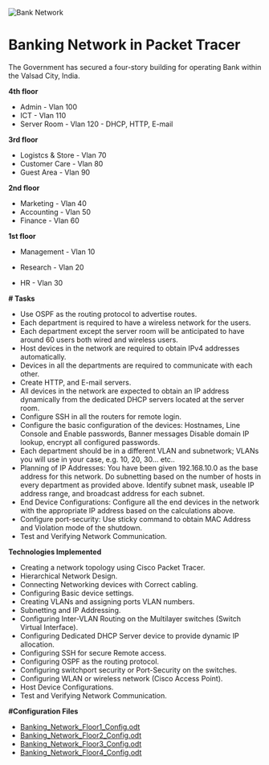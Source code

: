 ![Bank Network](https://user-images.githubusercontent.com/72334419/235219042-f107bffb-61f6-4264-a976-d0abd8c58f84.png)

# Banking Network in Packet Tracer

The Government has secured a four-story building for operating Bank within the Valsad City, India.

<b>4th floor</b>
- Admin - Vlan 100
- ICT - Vlan 110
- Server Room  - Vlan 120 - DHCP, HTTP, E-mail

<b>3rd floor</b>
- Logistcs & Store - Vlan 70
- Customer Care - Vlan 80
- Guest Area - Vlan 90

<b>2nd floor</b>
- Marketing - Vlan 40
- Accounting - Vlan 50
- Finance - Vlan 60

<b>1st floor</b>
- Management - Vlan 10 

- Research - Vlan 20
- HR - Vlan 30

<n><b># Tasks</b></n>
- Use OSPF as the routing protocol to advertise routes.
- Each department is required to have a wireless network for the users.
- Each department except the server room will be anticipated to have around 60 users both wired and wireless users.
- Host devices in the network are required to obtain IPv4 addresses automatically.
- Devices in all the departments are required to communicate with each other.
- Create HTTP, and E-mail servers.
- All devices in the network are expected to obtain an IP address dynamically from the dedicated DHCP servers located at the server room.
- Configure SSH in all the routers for remote login.
- Configure the basic configuration of the devices: Hostnames, Line Console and Enable passwords, Banner messages Disable domain IP lookup, encrypt all configured passwords.
- Each department should be in a different VLAN and subnetwork; VLANs you will use in your case, e.g. 10, 20, 30… etc..
- Planning of IP Addresses: You have been given 192.168.10.0 as the base address for this network. Do subnetting based on the number of hosts in every department as provided above. Identify subnet mask, useable IP address range, and broadcast address for each subnet.
- End Device Configurations: Configure all the end devices in the network with the appropriate IP address based on the calculations above.
- Configure port-security: Use sticky command to obtain MAC Address and Violation mode of the shutdown.
- Test and Verifying Network Communication.

<n><b>Technologies Implemented</n></b>
- Creating a network topology using Cisco Packet Tracer.
- Hierarchical Network Design.
- Connecting Networking devices with Correct cabling.
- Configuring Basic device settings.
- Creating VLANs and assigning ports VLAN numbers.
- Subnetting and IP Addressing.
- Configuring Inter-VLAN Routing on the Multilayer switches (Switch Virtual Interface).
- Configuring Dedicated DHCP Server device to provide dynamic IP allocation.
- Configuring SSH for secure Remote access.
- Configuring OSPF as the routing protocol.
- Configuring switchport security or Port-Security on the switches.
- Configuring WLAN or wireless network (Cisco Access Point).
- Host Device Configurations.
- Test and Verifying Network Communication.

<n><b>#Configuration Files</b></n>

- [Banking_Network_Floor1_Config.odt](https://github.com/Krupal08/Bank-Network/files/11404034/Banking_Network_Floor1_Config.odt)
- [Banking_Network_Floor2_Config.odt](https://github.com/Krupal08/Bank-Network/files/11404035/Banking_Network_Floor2_Config.odt)
- [Banking_Network_Floor3_Config.odt](https://github.com/Krupal08/Bank-Network/files/11404036/Banking_Network_Floor3_Config.odt)
- [Banking_Network_Floor4_Config.odt](https://github.com/Krupal08/Bank-Network/files/11404037/Banking_Network_Floor4_Config.odt)

